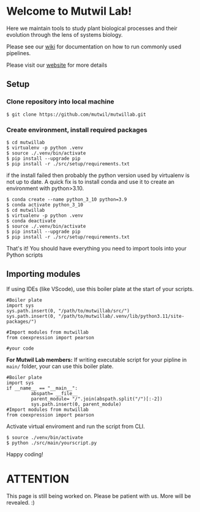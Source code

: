 # Welcome to Mutwil Lab!
Here we maintain tools to study plant biological processes and their evolution through the lens of systems biology.

Please see our [wiki](https://github.com/mutwil/mutwillab/wiki) for documentation on how to run commonly used pipelines.

Please visit our [website](https://www.plant.tools/) for more details 
## Setup
### Clone repository into local machine
```
$ git clone https://github.com/mutwil/mutwillab.git
```
### Create environment, install required packages

```
$ cd mutwillab
$ virtualenv -p python .venv
$ source ./.venv/bin/activate
$ pip install --upgrade pip
$ pip install -r ./src/setup/requirements.txt
```
if the install failed then probably the python version used by virtualenv is not up to date. A quick fix is to install conda and use it to create an environment with python>3.10.

```
$ conda create --name python_3_10 python=3.9
$ conda activate python_3_10
$ cd mutwillab
$ virtualenv -p python .venv
$ conda deactivate
$ source ./.venv/bin/activate
$ pip install --upgrade pip
$ pip install -r ./src/setup/requirements.txt
```

That's it! You should have everything you need to import tools into your Python scripts


## Importing modules
If using IDEs (like VScode), use this boiler plate at the start of your scripts.

```
#Boiler plate
import sys
sys.path.insert(0, "/path/to/mutwillab/src/")
sys.path.insert(0, "/path/to/mutwillab/.venv/lib/python3.11/site-packages/")

#Import modules from mutwillab
from coexpression import pearson

#your code
```
**For Mutwil Lab members:** If writing executable script for your pipline in `main/` folder, your can use this boiler plate.
```
#Boiler plate
import sys
if __name__ == "__main__":
         abspath= __file__
         parent_module= "/".join(abspath.split("/")[:-2])
         sys.path.insert(0, parent_module)
#Import modules from mutwillab
from coexpression import pearson
```
Activate virtual enviroment and run the script from CLI.
```
$ source ./venv/bin/activate
$ python ./src/main/yourscript.py
```
Happy coding!

# ATTENTION
This page is still being worked on. Please be patient with us. More will be revealed. :)
